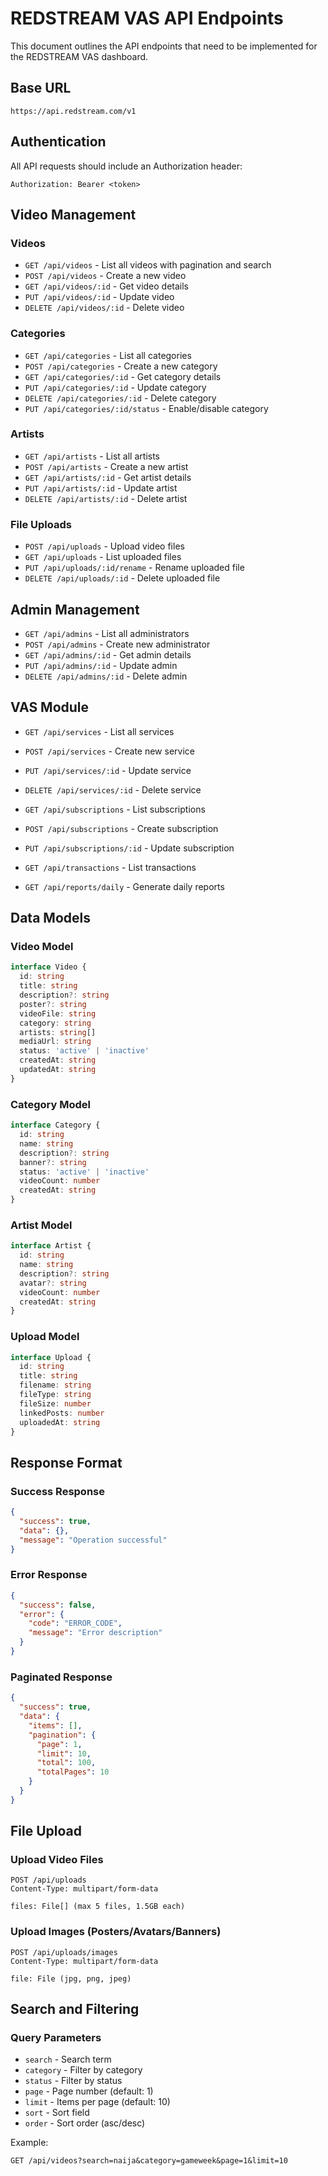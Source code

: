 
# REDSTREAM VAS API Endpoints

This document outlines the API endpoints that need to be implemented for the REDSTREAM VAS dashboard.

## Base URL
```
https://api.redstream.com/v1
```

## Authentication
All API requests should include an Authorization header:
```
Authorization: Bearer <token>
```

## Video Management

### Videos
- `GET /api/videos` - List all videos with pagination and search
- `POST /api/videos` - Create a new video
- `GET /api/videos/:id` - Get video details
- `PUT /api/videos/:id` - Update video
- `DELETE /api/videos/:id` - Delete video

### Categories
- `GET /api/categories` - List all categories
- `POST /api/categories` - Create a new category
- `GET /api/categories/:id` - Get category details
- `PUT /api/categories/:id` - Update category
- `DELETE /api/categories/:id` - Delete category
- `PUT /api/categories/:id/status` - Enable/disable category

### Artists
- `GET /api/artists` - List all artists
- `POST /api/artists` - Create a new artist
- `GET /api/artists/:id` - Get artist details
- `PUT /api/artists/:id` - Update artist
- `DELETE /api/artists/:id` - Delete artist

### File Uploads
- `POST /api/uploads` - Upload video files
- `GET /api/uploads` - List uploaded files
- `PUT /api/uploads/:id/rename` - Rename uploaded file
- `DELETE /api/uploads/:id` - Delete uploaded file

## Admin Management
- `GET /api/admins` - List all administrators
- `POST /api/admins` - Create new administrator
- `GET /api/admins/:id` - Get admin details
- `PUT /api/admins/:id` - Update admin
- `DELETE /api/admins/:id` - Delete admin

## VAS Module
- `GET /api/services` - List all services
- `POST /api/services` - Create new service
- `PUT /api/services/:id` - Update service
- `DELETE /api/services/:id` - Delete service

- `GET /api/subscriptions` - List subscriptions
- `POST /api/subscriptions` - Create subscription
- `PUT /api/subscriptions/:id` - Update subscription

- `GET /api/transactions` - List transactions
- `GET /api/reports/daily` - Generate daily reports

## Data Models

### Video Model
```typescript
interface Video {
  id: string
  title: string
  description?: string
  poster?: string
  videoFile: string
  category: string
  artists: string[]
  mediaUrl: string
  status: 'active' | 'inactive'
  createdAt: string
  updatedAt: string
}
```

### Category Model
```typescript
interface Category {
  id: string
  name: string
  description?: string
  banner?: string
  status: 'active' | 'inactive'
  videoCount: number
  createdAt: string
}
```

### Artist Model
```typescript
interface Artist {
  id: string
  name: string
  description?: string
  avatar?: string
  videoCount: number
  createdAt: string
}
```

### Upload Model
```typescript
interface Upload {
  id: string
  title: string
  filename: string
  fileType: string
  fileSize: number
  linkedPosts: number
  uploadedAt: string
}
```

## Response Format

### Success Response
```json
{
  "success": true,
  "data": {},
  "message": "Operation successful"
}
```

### Error Response
```json
{
  "success": false,
  "error": {
    "code": "ERROR_CODE",
    "message": "Error description"
  }
}
```

### Paginated Response
```json
{
  "success": true,
  "data": {
    "items": [],
    "pagination": {
      "page": 1,
      "limit": 10,
      "total": 100,
      "totalPages": 10
    }
  }
}
```

## File Upload

### Upload Video Files
```
POST /api/uploads
Content-Type: multipart/form-data

files: File[] (max 5 files, 1.5GB each)
```

### Upload Images (Posters/Avatars/Banners)
```
POST /api/uploads/images
Content-Type: multipart/form-data

file: File (jpg, png, jpeg)
```

## Search and Filtering

### Query Parameters
- `search` - Search term
- `category` - Filter by category
- `status` - Filter by status
- `page` - Page number (default: 1)
- `limit` - Items per page (default: 10)
- `sort` - Sort field
- `order` - Sort order (asc/desc)

Example:
```
GET /api/videos?search=naija&category=gameweek&page=1&limit=10
```
